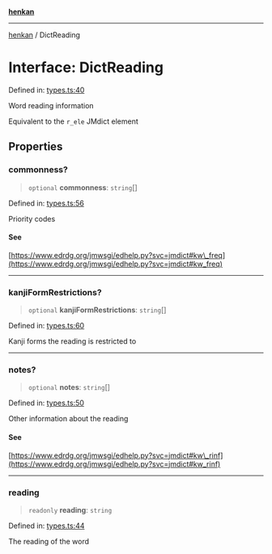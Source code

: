 [**henkan**](../README.md)

***

[henkan](../README.md) / DictReading

# Interface: DictReading

Defined in: [types.ts:40](https://github.com/Ronokof/Henkan/blob/0242f1c5122d344151cda089e111ebb217d29eb9/src/types.ts#L40)

Word reading information

Equivalent to the `r_ele` JMdict element

## Properties

### commonness?

> `optional` **commonness**: `string`[]

Defined in: [types.ts:56](https://github.com/Ronokof/Henkan/blob/0242f1c5122d344151cda089e111ebb217d29eb9/src/types.ts#L56)

Priority codes

#### See

[https://www.edrdg.org/jmwsgi/edhelp.py?svc=jmdict#kw\_freq](https://www.edrdg.org/jmwsgi/edhelp.py?svc=jmdict#kw_freq)

***

### kanjiFormRestrictions?

> `optional` **kanjiFormRestrictions**: `string`[]

Defined in: [types.ts:60](https://github.com/Ronokof/Henkan/blob/0242f1c5122d344151cda089e111ebb217d29eb9/src/types.ts#L60)

Kanji forms the reading is restricted to

***

### notes?

> `optional` **notes**: `string`[]

Defined in: [types.ts:50](https://github.com/Ronokof/Henkan/blob/0242f1c5122d344151cda089e111ebb217d29eb9/src/types.ts#L50)

Other information about the reading

#### See

[https://www.edrdg.org/jmwsgi/edhelp.py?svc=jmdict#kw\_rinf](https://www.edrdg.org/jmwsgi/edhelp.py?svc=jmdict#kw_rinf)

***

### reading

> `readonly` **reading**: `string`

Defined in: [types.ts:44](https://github.com/Ronokof/Henkan/blob/0242f1c5122d344151cda089e111ebb217d29eb9/src/types.ts#L44)

The reading of the word
